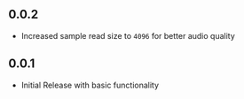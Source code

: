 ## 0.0.2

* Increased sample read size to `4096` for better audio quality


## 0.0.1

* Initial Release with basic functionality
